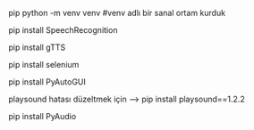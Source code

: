 pip python -m venv venv #venv adlı bir sanal ortam kurduk

pip install SpeechRecognition

pip install gTTS

pip install selenium

pip install PyAutoGUI

playsound hatası düzeltmek için --> pip install playsound==1.2.2

pip install PyAudio
